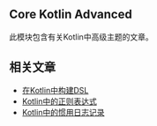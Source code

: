 ## Core Kotlin Advanced

此模块包含有关Kotlin中高级主题的文章。

## 相关文章

+ [在Kotlin中构建DSL](docs/在Kotlin中构建DSL.md)
+ [Kotlin中的正则表达式](docs/Kotlin中的正则表达式.md)
+ [Kotlin中的惯用日志记录](docs/Kotlin中的惯用日志记录.md)